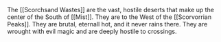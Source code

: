 The [[Scorchsand Wastes]] are the vast, hostile deserts that make up the center of the South of [[Mist]]. They are to the West of the [[Scorvorrian Peaks]]. They are brutal, eternall hot, and it never rains there. They are wrought with evil magic and are deeply hostile to crossings. 